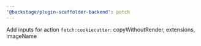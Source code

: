 ```yaml
---
'@backstage/plugin-scaffolder-backend': patch
---
```


Add inputs for action `fetch:cookiecutter`: copyWithoutRender, extensions, imageName
